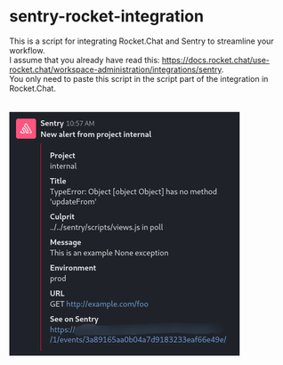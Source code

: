 # sentry-rocket-integration
This is a script for integrating Rocket.Chat and Sentry to streamline your workflow.
 <br />I assume that you already have read this: https://docs.rocket.chat/use-rocket.chat/workspace-administration/integrations/sentry.
 <br />You only need to paste this script in the script part of the integration in Rocket.Chat.<br />
  <br /><br />
  ![Here is a preview](https://raw.githubusercontent.com/AliML111/sentry-rocket-integration/main/Preview.png)
